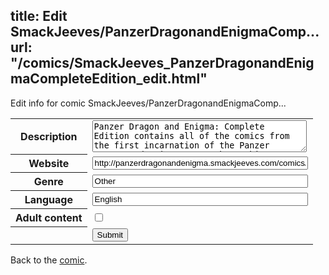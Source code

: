 title: Edit SmackJeeves/PanzerDragonandEnigmaComp...
url: "/comics/SmackJeeves_PanzerDragonandEnigmaCompleteEdition_edit.html"
---
Edit info for comic SmackJeeves/PanzerDragonandEnigmaComp...

<form name="comic" action="http://gaepostmail.appspot.com/comic/" method="post">
<table class="comicinfo">
<tr>
<th>Description</th><td><textarea name="description" cols="40" rows="3">Panzer Dragon and Enigma: Complete Edition contains all of the comics from the first incarnation of the Panzer Dragon and Enigma Saga. The archives were fully completed as of March 20, 2012. For the current incarnation of the story, head to the following address: http://pdezwei.smackjeeves.com The current incarnation, Panzer Dragon and Enigma Zwei, updates every Monday, Thursday, and Saturday.</textarea></td>
</tr>
<tr>
<th>Website</th><td><input type="text" name="url" value="http://panzerdragonandenigma.smackjeeves.com/comics/" size="40"/></td>
</tr>
<tr>
<th>Genre</th><td><input type="text" name="genre" value="Other" size="40"/></td>
</tr>
<tr>
<th>Language</th><td><input type="text" name="language" value="English" size="40"/></td>
</tr>
<tr>
<th>Adult content</th><td><input type="checkbox" name="adult" value="adult" /></td>
</tr>
<tr>
<th></th><td>
<input type="hidden" name="comic" value="SmackJeeves_PanzerDragonandEnigmaCompleteEdition" />
<input type="submit" name="submit" value="Submit" />
</td>
</tr>
</table>
</form>

Back to the [comic](SmackJeeves_PanzerDragonandEnigmaCompleteEdition.html).
